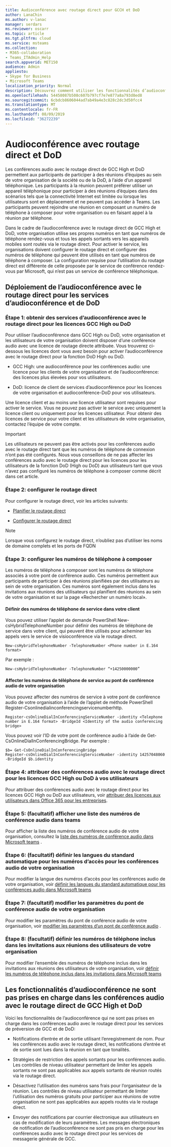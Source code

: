 ```yaml
---
title: Audioconférence avec routage direct pour GCCH et DoD
author: LanaChin
ms.author: v-lanac
manager: serdars
ms.reviewer: oscarr
ms.topic: article
ms.tgt.pltfrm: cloud
ms.service: msteams
ms.collection:
- M365-collaboration
- Teams_ITAdmin_Help
search.appverid: MET150
audience: Admin
appliesto:
- Skype for Business
- Microsoft Teams
localization_priority: Normal
description: Découvrez comment utiliser les fonctionnalités d’audioconférence avec le routage direct dans les environnements GCCH et DoD.
ms.openlocfilehash: 54458087b508c607b797cf7e7e877a8a793d8ed8
ms.sourcegitcommit: 6cbdcb8606044ad7ab49a4e3c828c2dc3d50fcc4
ms.translationtype: MT
ms.contentlocale: fr-FR
ms.lasthandoff: 08/09/2019
ms.locfileid: "36272239"
---
```

# <a name="audio-conferencing-with-direct-routing-for-gcc-high-and-dod"></a>Audioconférence avec routage direct et DoD

Les conférences audio avec le routage direct de GCC High et DoD permettent aux participants de participer à des réunions d’équipes au sein de votre organisation de la société ou de la DoD, à l’aide d’un appareil téléphonique. Les participants à la réunion peuvent préférer utiliser un appareil téléphonique pour participer à des réunions d’équipes dans des scénarios tels que la connectivité Internet est limitée ou lorsque les utilisateurs sont en déplacement et ne peuvent pas accéder à Teams. Les participants peuvent rejoindre une réunion en composant un numéro de téléphone à composer pour votre organisation ou en faisant appel à la réunion par téléphone.

Dans le cadre de l’audioconférence avec le routage direct de GCC High et DoD, votre organisation utilise ses propres numéros en tant que numéros de téléphone rendez-vous et tous les appels sortants vers les appareils mobiles sont routés via le routage direct. Pour activer le service, les organisations doivent configurer le routage direct et configurer des numéros de téléphone qui peuvent être utilisés en tant que numéros de téléphone à composer. La configuration requise pour l’utilisation du routage direct est différente de celle proposée par le service de conférence rendez-vous par Microsoft, qui n’est pas un service de conférence téléphonique.

## <a name="deploy-audio-conferencing-with-direct-routing-for-gcc-high-and-dod"></a>Déploiement de l’audioconférence avec le routage direct pour les services d’audioconférence et de DoD

### <a name="step-1-get-audio-conferencing-with-direct-routing-for-gcc-high-or-dod-licenses"></a>Étape 1: obtenir des services d’audioconférence avec le routage direct pour les licences GCC High ou DoD 

Pour utiliser l’audioconférence dans GCC High ou DoD, votre organisation et les utilisateurs de votre organisation doivent disposer d’une conférence audio avec une licence de routage directe attribuée. Vous trouverez ci-dessous les licences dont vous avez besoin pour activer l’audioconférence avec le routage direct pour la fonction DoD High ou DoD.

- GCC High: une audioconférence pour les conférences audio: une licence pour les clients de votre organisation et de l’audioconférence: des licences plus élevées pour vos utilisateurs.

- DoD: licence de client de services d’audioconférence pour les licences de votre organisation et audioconférence-DoD pour vos utilisateurs.

Une licence client et au moins une licence utilisateur sont requises pour activer le service. Vous ne pouvez pas activer le service avec uniquement la licence client ou uniquement pour les licences utilisateur. Pour obtenir des licences de service pour votre client et les utilisateurs de votre organisation, contactez l’équipe de votre compte.

> [!IMPORTANT]
> Les utilisateurs ne peuvent pas être activés pour les conférences audio avec le routage direct tant que les numéros de téléphone de connexion n’ont pas été configurés. Nous vous conseillons de ne pas affecter les conférences audio avec le routage direct pour les licences pour les utilisateurs de la fonction DoD (High ou DoD) aux utilisateurs tant que vous n’avez pas configuré les numéros de téléphone à composer comme décrit dans cet article.

### <a name="step-2-set-up-direct-routing"></a>Étape 2: configurer le routage direct

Pour configurer le routage direct, voir les articles suivants:

- [Planifier le routage direct](direct-routing-plan.md)

- [Configurer le routage direct](direct-routing-configure.md)

> [!NOTE]
> Lorsque vous configurez le routage direct, n’oubliez pas d’utiliser les noms de domaine complets et les ports de FQDN

### <a name="step-3-set-up-dial-in-phone-numbers"></a>Étape 3: configurer les numéros de téléphone à composer

Les numéros de téléphone à composer sont les numéros de téléphone associés à votre pont de conférence audio. Ces numéros permettent aux participants de participer à des réunions planifiées par des utilisateurs au sein de votre organisation. Ces numéros sont également inclus dans les invitations aux réunions des utilisateurs qui planifient des réunions au sein de votre organisation et sur la page «Rechercher un numéro local».

#### <a name="define-service-phone-numbers-in-your-tenant"></a>Définir des numéros de téléphone de service dans votre client

Vous pouvez utiliser l’applet de demande PowerShell New-csHybridTelephoneNumber pour définir des numéros de téléphone de service dans votre client, qui peuvent être utilisés pour acheminer les appels vers le service de visioconférence via le routage direct. 

  ```
  New-csHybridTelephoneNumber -TelephoneNumber <Phone number in E.164 format>
  ```

Par exemple :
  ```
  New-csHybridTelephoneNumber -TelephoneNumber “+14250000000”
  ```

#### <a name="assign-the-service-phone-numbers-to-the-audio-conferencing-bridge-of-your-organization"></a>Affecter les numéros de téléphone de service au pont de conférence audio de votre organisation

Vous pouvez affecter des numéros de service à votre pont de conférence audio de votre organisation à l’aide de l’applet de méthode PowerShell Register-Csonlinedialinconferencingservicenumberhttp.

  ```
  Register-csOnlineDialInConferencingServiceNumber -identity <Telephone number in E.164 format> -BridgeId <Identity of the audio conferencing bridge>
  ```

Vous pouvez voir l’ID de votre pont de conférence audio à l’aide de Get-CsOnlineDialInConferencingBridge. Par exemple :

  ```
  $b= Get-CsOnlineDialInConferencingBridge
  Register-csOnlineDialInConferencingServiceNumber -identity 14257048060 -BridgeId $b.identity
  ```

### <a name="step-4-assign-audio-conferencing-with-direct-routing-for-gcc-high-or-dod-licenses-to-your-users"></a>Étape 4: attribuer des conférences audio avec le routage direct pour les licences GCC High ou DoD à vos utilisateurs

Pour attribuer des conférences audio avec le routage direct pour les licences GCC High ou DoD aux utilisateurs, voir [attribuer des licences aux utilisateurs dans Office 365 pour les entreprises](https://docs.microsoft.com/en-us/office365/admin/subscriptions-and-billing/assign-licenses-to-users).

### <a name="step-5-optional-see-a-list-of-audio-conferencing-numbers-in-teams"></a>Étape 5: (facultatif) afficher une liste des numéros de conférence audio dans teams

Pour afficher la liste des numéros de conférence audio de votre organisation, consultez la [liste des numéros de conférence audio dans Microsoft teams](see-a-list-of-audio-conferencing-numbers-in-teams.md) .

### <a name="step-6-optional-set-auto-attendant-languages-for-the-audio-conferencing-dial-in-numbers-of-you-organization"></a>Étape 6: (facultatif) définir les langues du standard automatique pour les numéros d’accès pour les conférences audio de votre organisation

Pour modifier la langue des numéros d’accès pour les conférences audio de votre organisation, voir [définir les langues du standard automatique pour les conférences audio dans Microsoft teams](set-auto-attendant-languages-for-audio-conferencing-in-teams.md)

### <a name="step-7-optional-change-the-settings-of-the-audio-conferencing-bridge-of-your-organization"></a>Étape 7: (facultatif) modifier les paramètres du pont de conférence audio de votre organisation

Pour modifier les paramètres du pont de conférence audio de votre organisation, voir [modifier les paramètres d’un pont de conférence audio](change-the-settings-for-an-audio-conferencing-bridge.md) .

### <a name="step-8-optional-set-the-phone-numbers-included-in-the-meeting-invites-of-the-users-in-your-organization"></a>Étape 8: (facultatif) définir les numéros de téléphone inclus dans les invitations aux réunions des utilisateurs de votre organisation

Pour modifier l’ensemble des numéros de téléphone inclus dans les invitations aux réunions des utilisateurs de votre organisation, voir [définir les numéros de téléphone inclus dans les invitations dans Microsoft teams](set-the-phone-numbers-included-on-invites-in-teams.md)

## <a name="audio-conferencing-capabilities-not-supported-in-audio-conferencing-with-direct-routing-for-gcc-high-and-dod"></a>Les fonctionnalités d’audioconférence ne sont pas prises en charge dans les conférences audio avec le routage direct de GCC High et DoD

Voici les fonctionnalités de l’audioconférence qui ne sont pas prises en charge dans les conférences audio avec le routage direct pour les services de préversion de GCC et de DoD:

- Notifications d’entrée et de sortie utilisant l’enregistrement de nom. Pour les conférences audio avec le routage direct, les notifications d’entrée et de sortie sont lues dans la réunion en tant que tonalités.

- Stratégies de restriction des appels sortants pour les conférences audio. Les contrôles de niveau utilisateur permettant de limiter les appels sortants ne sont pas applicables aux appels sortants de réunion routés via le routage direct.

- Désactivez l’utilisation des numéros sans frais pour l’organisateur de la réunion. Les contrôles de niveau utilisateur permettant de limiter l’utilisation des numéros gratuits pour participer aux réunions de votre organisation ne sont pas applicables aux appels routés via le routage direct.

- Envoyer des notifications par courrier électronique aux utilisateurs en cas de modification de leurs paramètres. Les messages électroniques de notification de l’audioconférence ne sont pas pris en charge pour les conférences audio avec le routage direct pour les services de messagerie générale de GCC.
